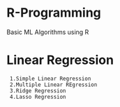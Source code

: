 # R-Programming
Basic ML Algorithms using R

# Linear Regression
     1.Simple Linear Regression
     2.Multiple Linear REgression
     3.Ridge Regression
     4.Lasso Regression




